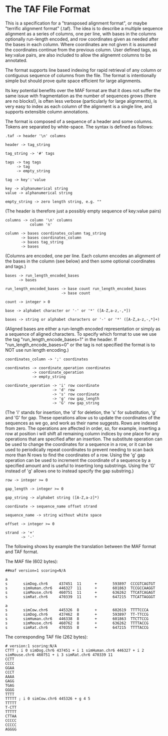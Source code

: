 # The TAF File Format

This is a specification for a "transposed alignment format", or maybe "terrific alignment format" (.taf). The idea
is to describe a multiple sequence alignment as a series of columns, one per line, with bases in the
columns optionally run-length encoded, and row coordinates given as needed after the bases in each column.
Where coordinates are not given it is assumed the coordinates continue from the previous column.
User defined tags, as key:value pairs, are also included to allow the alignemnt
columns to be annotated.

The format supports line based indexing for rapid retrieval of any column or contiguous sequence of columns from
the file. The format is intentionally simple but should prove quite space efficient for large alignments.

Its key potential benefits over the MAF format are that it does not suffer the same
issue with fragmentation as the number of sequences grows (there are no blocks!), is often less verbose (particularly
for large alignments), is very easy to index as each column of the alignment is a single line, and supports
extensible column annotations.

The format is composed of a sequence of a header and some columns.
Tokens are separated by white-space. The syntax is defined as follows:

    .taf -> header '\n' columns
    
    header -> tag_string
    
    tag_string -> '#' tags
    
    tags -> tag tags
         -> tag
         -> empty_string   
    
    tag -> key':'value
    
    key -> alphanumerical string
    value -> alphanumerical string

    empty_string -> zero length string, e.g. ""

(The header is therefore just a possibly empty sequence of key:value pairs)

    columns -> column '\n' columns
               column 'n'
    
    column -> bases coordinates_column tag_string 
           -> bases coordinates_column
           -> bases tag_string
           -> bases

(Columns are encoded, one per line. Each column encodes an alignment of the
bases in the column (see below) and then some optional coordinates and tags.)

    bases -> run_length_encoded_bases
          -> bases

    run_length_encoded_bases -> base count run_length_encoded_bases
                             -> base count
    
    count -> integer > 0
    
    base -> alphabet character or '-' or '*' ([A-Z,a-z,-,*])

    bases -> string or alphabet characters or '-' or '*' ([A-Z,a-z,-,*]+)

(Aligned bases are either a run-length encoded
representation or simply as a sequence of aligned characters. To specify
which format to use we use the tag "run_length_encode_bases=1" in the header.
If "run_length_encode_bases=0" or the tag is not specified the format is
to NOT use run length encoding.)

    coordinates_column -> ';' coordinates
    
    coordinates -> coordinate_operation coordinates 
                -> coordinate_operation
                -> empty_string
    
    coordinate_operation -> 'i' row coordinate
                         -> 'd' row
                         -> 's' row coordinate
                         -> 'g' row gap_length
                         -> 'G' row gap_string

(The 'i' stands for insertion, the 'd' for deletion, the 's' for substitution, 'g' and 'G' for gap. These operations
allow us to update the coordinates of the sequences as we go, and work as their name suggests. Rows are indexed from zero.
The operations are affected in order, so, for example, inserting a row at position i will shift all remaining column indices by one place
for any operations that are specified after an insertion.
The substitute operation can be used to change the coordinates for a sequence in a row, or it can be used to periodically repeat
coordinates to prevent needing to scan back more than N rows to find the coordinates of a row.
Using the 'g' gap operation can be used to increment the coordinate of a sequence by a specified amount and is useful to inserting
long substrings. Using the 'G' instead of 'g' allows one to instead specify the gap substring.)

    row -> integer >= 0
    
    gap_length -> integer >= 0
    
    gap_string -> alphabet string ([A-Z,a-z]*)
    
    coordinate -> sequence_name offset strand
    
    sequence_name -> string without white space
    
    offset -> integer >= 0
    
    strand -> '+'
           -> '-'

The following shows by example the translation between the MAF format and TAF format.

The MAF file (602 bytes):

    ##maf version=1 scoring=N/A
    
    a
    s       simDog.chr6     437451  11      +       593897  CCCGTCAGTGT
    s       simHuman.chr6   446327  11      +       601863  TCCGCCAAGGT
    s       simMouse.chr6   460751  11      +       636262  TTCATCAGAGT
    s       simRat.chr6     470339  11      +       647215  TTCATTAGGGT
    
    a
    s       simCow.chr6     445326  8       +       602619  TTTTCCCA
    s       simDog.chr6     437462  8       +       593897  TT-TTCCG
    s       simHuman.chr6   446338  8       +       601863  TTCTTCCG
    s       simMouse.chr6   460762  8       +       636262  TTTTACCG
    s       simRat.chr6     470355  8       +       647215  TTTTACCG

The corresponding TAF file (262 bytes):

    # version:1 scoring:N/A
    CTTT ; i 0 simDog.chr6 437451 + i 1 simHuman.chr6 446327 + i 2 simMouse.chr6 460751 + i 3 simRat.chr6 470339 11
    CCTT
    CCCC
    GGAA
    CCCT
    AAAA
    GAGG
    TGAG
    GGGG
    TTTT
    TTTTT ; i 0 simCow.chr6 445326 + g 4 5
    TTTTT
    T-CTT
    TTTTT
    CTTAA
    CCCCC
    CCCCC
    AGGGG